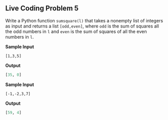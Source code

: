 ## Live Coding Problem 5

Write a Python function `sumsquare(l)` that takes a nonempty list of integers as input and returns a list `[odd,even]`, where `odd` is the sum of squares all the odd numbers in `l` and `even` is the sum of squares of all the even numbers in `l`.

**Sample Input**

```
[1,3,5]
```

**Output**

```python
[35, 0]
```

**Sample Input**

```
[-1,-2,3,7]
```

**Output**

```python
[59, 4]
```

